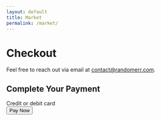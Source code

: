 ```yaml
---
layout: default
title: Market
permalink: /market/
---
```


# Checkout

Feel free to reach out via email at [contact@randomerr.com](mailto:contact@randomerr.com).


<!DOCTYPE html>
<html lang="en">
<head>
  <meta charset="UTF-8">
  <meta name="viewport" content="width=device-width, initial-scale=1.0">
  <title>Stripe Payment</title>
  <script src="https://js.stripe.com/v3/"></script>
</head>
<body>
  <h2>Complete Your Payment</h2>
  <form id="payment-form">
    <label for="card-element">Credit or debit card</label>
    <div id="card-element"></div>
    <button id="submit-button">Pay Now</button>
    <div id="payment-status"></div>
  </form>

  <script>
    document.addEventListener("DOMContentLoaded", async () => {
      const stripe = Stripe('pk_test_51PulULDDaepf7cjiBCJQ4wxoptuvOfsdiJY6tvKxW3uXZsMUome7vfsIORlSEZiaG4q20ZLSqEMiBIuHi7Fsy9dP00nytmrtYb'); // Add your Stripe Publishable Key here

      const form = document.getElementById("payment-form");
      const submitButton = document.getElementById("submit-button");
      const paymentStatus = document.getElementById("payment-status");

      // Mount the Stripe Elements card UI
      const elements = stripe.elements();
      const card = elements.create("card");
      card.mount("#card-element");

      form.addEventListener("submit", async (event) => {
        event.preventDefault();
        submitButton.disabled = true;
        paymentStatus.textContent = "";

        try {
          // Create payment intent by calling backend API
          const response = await fetch('https://backend-github-io-m-cochrans-projects.vercel.app/api/create-payment-intent
', {
            method: 'POST',
            headers: {
              'Content-Type': 'application/json',
            },
            body: JSON.stringify({ amount: 2000, email: 'customer@example.com' }) // Example amount
          });

          const data = await response.json();

          // Confirm payment on the client-side using the client secret
          const result = await stripe.confirmCardPayment(data.clientSecret, {
            payment_method: {
              card: card,
              billing_details: {
                email: 'customer@example.com' // Replace with real email from form
              },
            },
          });

          if (result.error) {
            // Display error message if payment fails
            paymentStatus.textContent = result.error.message;
          } else {
            // Payment successful
            if (result.paymentIntent.status === 'succeeded') {
              paymentStatus.textContent = 'Payment successful!';
            }
          }
        } catch (error) {
          paymentStatus.textContent = `Error: ${error.message}`;
        } finally {
          submitButton.disabled = false;
        }
      });
    });
  </script>
</body>
</html>

